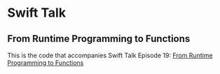 # Swift Talk
## From Runtime Programming to Functions

This is the code that accompanies Swift Talk Episode 19: [From Runtime Programming to Functions](https://talk.objc.io/episodes/S01E19-from-runtime-programming-to-functions)
